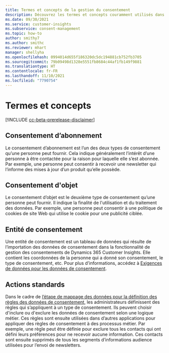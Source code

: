 ```yaml
---
title: Termes et concepts de la gestion du consentement
description: Découvrez les termes et concepts couramment utilisés dans la capacité de gestion du consentement de Dynamics 365 Customer Insights.
ms.date: 09/30/2021
ms.service: customer-insights
ms.subservice: consent-management
ms.topic: how-to
author: smithy7
ms.author: smithc
ms.reviewer: mhart
manager: shellyha
ms.openlocfilehash: 0994014d655f186320dc5dc194881cb752fb3705
ms.sourcegitcommit: 79b09498d1328e5551fb8684c44af1fb149f9881
ms.translationtype: HT
ms.contentlocale: fr-FR
ms.lasthandoff: 11/10/2021
ms.locfileid: "7790754"
---
```

# <a name="terms-and-concepts"></a>Termes et concepts

[!INCLUDE [cc-beta-prerelease-disclaimer](includes/cc-beta-prerelease-disclaimer.md)]

## <a name="subscription-consent"></a>Consentement d’abonnement

Le consentement d’abonnement est l’un des deux types de consentement qu’une personne peut fournir. Cela indique généralement l’intérêt d’une personne à être contactée pour la raison pour laquelle elle s’est abonnée. Par exemple, une personne peut consentir à recevoir une newsletter qui l’informe des mises à jour d’un produit qu’elle possède.

## <a name="purpose-consent"></a>Consentement d'objet

Le consentement d’objet est le deuxième type de consentement qu’une personne peut fournir. Il indique la finalité de l'utilisation et du traitement des données. Par exemple, une personne peut consentir à une politique de cookies de site Web qui utilise le cookie pour une publicité ciblée. 

## <a name="consent-entity"></a>Entité de consentement

Une entité de consentement est un tableau de données qui résulte de l’importation des données de consentement dans la fonctionnalité de gestion des consentements de Dynamics 365 Customer Insights. Elle contient les coordonnées de la personne qui a donné son consentement, le type de consentement, etc. Pour plus d’informations, accédez à [Exigences de données pour les données de consentement](import-consent-data.md#data-requirements-for-consent-data).

## <a name="standard-actions"></a>Actions standards

Dans le cadre de [l’étape de mappage des données pour la définition des règles des données de consentement](set-consent-rules.md), les administrateurs définissent des règles qui s’appliquent à un type de consentement. Ils peuvent choisir d'inclure ou d'exclure les données de consentement selon une logique métier. Ces règles sont ensuite utilisées dans d’autres applications pour appliquer des règles de consentement à des processus métier. Par exemple, une règle peut être définie pour exclure tous les contacts qui ont défini leurs préférences pour ne recevoir aucune information. Ces contacts sont ensuite supprimés de tous les segments d’informations audience utilisées pour l’envoi de newsletters.

